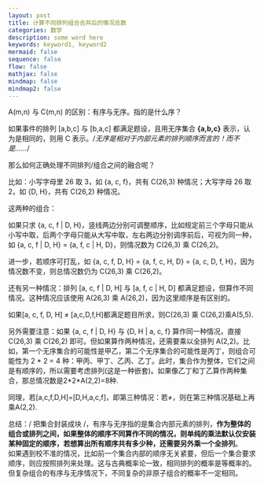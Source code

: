 ```yaml
---
layout: post
title: 计算不同排列组合合并后的情况总数
categories: 数学
description: some word here
keywords: keyword1, keyword2
mermaid: false
sequence: false
flow: false
mathjax: false
mindmap: false
mindmap2: false
---
```


A(m,n) 与 C(m,n) 的区别：有序与无序。指的是什么序？

如果事件的排列 [a,b,c] 与 [b,a,c] 都满足题设，且用无序集合 **{a,b,c}** 表示，认为是相同的，则用 C 表示。/*无序是相对于内部元素的排列顺序而言的！而不是……*/

那么如何正确处理不同排列/组合之间的融合呢？

比如：小写字母里 26 取 3，如 {a, c, f}，共有 C(26,3) 种情况；大写字母 26 取 2，如 {D, H}，共有 C(26,2) 种情况。

这两种的组合：

如果只求 {a, c, f \| D, H}，竖线两边分别可调整顺序，比如规定前三个字母只能从小写中取，后两个字母只能从大写中取，左右两边分别调序前后，可视为同一种，如 {a, c, f \| D, H} = {a, f, c \| H, D}，则情况数为 C(26,3) 乘 C(26,2)。

进一步，若顺序可打乱，如 {a, c, f, D, H} = {a, f, c, H, D} = {a, c, D, f, H}，因为情况数不变，则总情况数仍为 C(26,3) 乘 C(26,2)。

还有另一种情况：排列 [a, c, f \| D, H] 与 [a, f, c \| H, D] 都满足题设，但算作不同情况。这种情况应该使用 A(26,3) 乘 A(26,2)，因为这里顺序是有区别的。

如果[a, c, f, D, H] ≠ [a,c,D,f,H]都满足题目所求，则C(26,3) 乘 C(26,2)乘A(5,5).

另外需要注意：如果 {a, c, f \| D, H} 与 {D, H \| a, c, f} 算作同一种情况，直接 C(26,3) 乘 C(26,2) 即可。但如果算作两种情况，还需要乘以全排列 A(2,2)。比如，第一个无序集合的可能性是甲乙，第二个无序集合的可能性是丙丁，则组合可能性为 2 \* 2 = 4 种：甲丙、甲丁、乙丙、乙丁。此时，集合作为整体，它们之间是有顺序的，所以需要考虑排列(这是一种嵌套)。如果像乙丁和丁乙算作两种集合，那总情况数是2\*2\*A(2,2)=8种.

同理，若[a,c,f,D,H]=[D,H,a,c,f]，即第三种情况：若≠，则在第三种情况基础上再乘A(2,2).

总结：/ 把集合封装成块 /，有序与无序指的是集合内部元素的排列，**作为整体的组合或排列之间，如果整体的顺序不同算作不同的情况，则单纯的乘法默认仅安装某种固定的顺序，若想算出所有顺序共有多少种，还需要另外乘一个全排列**。  
如果遇到校不准的情况，比如前一个集合内部的顺序无关紧要，但后一个集合要求顺序，则应按照排列来处理。这与古典概率论一致，相同排列的概率是等概率的。但复杂组合的有序与无序情况下，不同复杂的非原子组合的概率不一定相同。
